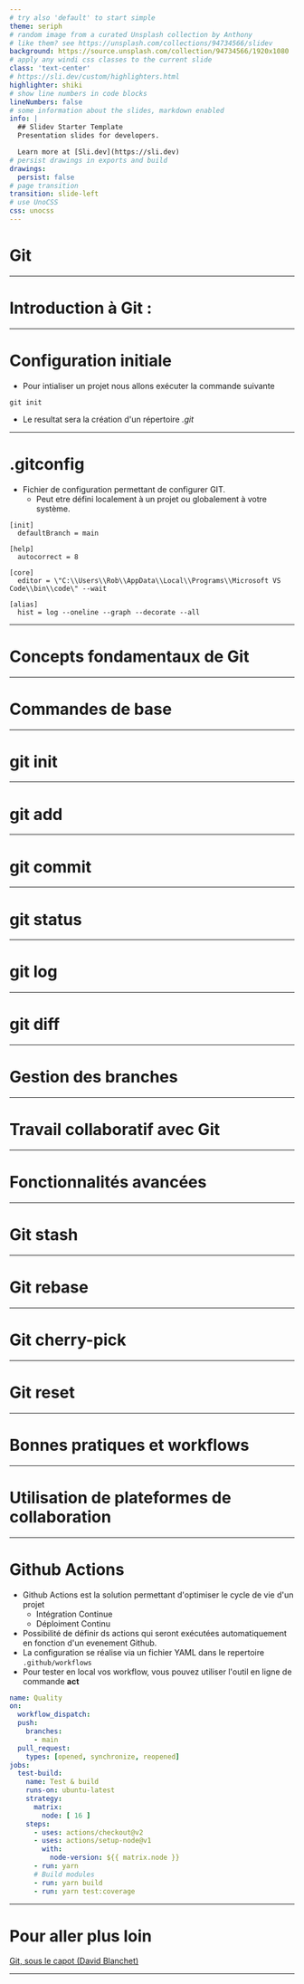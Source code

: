 ```yaml
---
# try also 'default' to start simple
theme: seriph
# random image from a curated Unsplash collection by Anthony
# like them? see https://unsplash.com/collections/94734566/slidev
background: https://source.unsplash.com/collection/94734566/1920x1080
# apply any windi css classes to the current slide
class: 'text-center'
# https://sli.dev/custom/highlighters.html
highlighter: shiki
# show line numbers in code blocks
lineNumbers: false
# some information about the slides, markdown enabled
info: |
  ## Slidev Starter Template
  Presentation slides for developers.

  Learn more at [Sli.dev](https://sli.dev)
# persist drawings in exports and build
drawings:
  persist: false
# page transition
transition: slide-left
# use UnoCSS
css: unocss
---
```


# Git

---

# Introduction à Git :

---

# Configuration initiale

* Pour intialiser un projet nous allons exécuter la commande suivante

```shell
git init
```

* Le resultat sera la création d'un répertoire *.git*

---

# .gitconfig

* Fichier de configuration permettant de configurer GIT. 
  * Peut etre défini localement à un projet ou globalement à votre système. 

```
[init]
  defaultBranch = main

[help]
  autocorrect = 8

[core]
  editor = \"C:\\Users\\Rob\\AppData\\Local\\Programs\\Microsoft VS Code\\bin\\code\" --wait

[alias]
  hist = log --oneline --graph --decorate --all
```

--- 

# Concepts fondamentaux de Git

---

# Commandes de base

---

# git init 

---

# git add

---

# git commit

---

# git status

---

# git log

---

# git diff


---

# Gestion des branches

---

# Travail collaboratif avec Git

---

# Fonctionnalités avancées

---

# Git stash

---

# Git rebase

---

# Git cherry-pick

---

# Git reset

---

# Bonnes pratiques et workflows

---

# Utilisation de plateformes de collaboration 

---

# Github Actions

* Github Actions est la solution permettant d'optimiser le cycle de vie d'un projet
  * Intégration Continue
  * Déploiment Continu
* Possibilité de définir ds actions qui seront exécutées automatiquement en fonction d'un evenement Github. 
* La configuration se réalise via un fichier YAML dans le repertoire `.github/workflows`
* Pour tester en local vos workflow, vous pouvez utiliser l'outil en ligne de commande **act**

```yaml
name: Quality
on:
  workflow_dispatch:
  push:
    branches:
      - main
  pull_request:
    types: [opened, synchronize, reopened]
jobs:
  test-build:
    name: Test & build
    runs-on: ubuntu-latest
    strategy:
      matrix:
        node: [ 16 ]
    steps:
      - uses: actions/checkout@v2
      - uses: actions/setup-node@v1
        with:
          node-version: ${{ matrix.node }}
      - run: yarn
      # Build modules
      - run: yarn build
      - run: yarn test:coverage
```

---

# Pour aller plus loin 

[Git, sous le capot (David Blanchet)](https://www.youtube.com/watch?v=Ns1_jDbB0Xg)

---